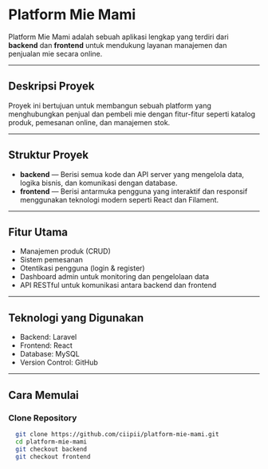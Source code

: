 # Platform Mie Mami

Platform Mie Mami adalah sebuah aplikasi lengkap yang terdiri dari **backend** dan **frontend** untuk mendukung layanan manajemen dan penjualan mie secara online.

---

## Deskripsi Proyek

Proyek ini bertujuan untuk membangun sebuah platform yang menghubungkan penjual dan pembeli mie dengan fitur-fitur seperti katalog produk, pemesanan online, dan manajemen stok.

---

## Struktur Proyek

- **backend** — Berisi semua kode dan API server yang mengelola data, logika bisnis, dan komunikasi dengan database.  
- **frontend** — Berisi antarmuka pengguna yang interaktif dan responsif menggunakan teknologi modern seperti React dan Filament.  

---

## Fitur Utama

- Manajemen produk (CRUD)  
- Sistem pemesanan  
- Otentikasi pengguna (login & register)  
- Dashboard admin untuk monitoring dan pengelolaan data  
- API RESTful untuk komunikasi antara backend dan frontend  

---

## Teknologi yang Digunakan

- Backend: Laravel
- Frontend: React
- Database: MySQL
- Version Control: GitHub  

---

## Cara Memulai

### Clone Repository

```bash
  git clone https://github.com/ciipii/platform-mie-mami.git
  cd platform-mie-mami
  git checkout backend
  git checkout frontend
